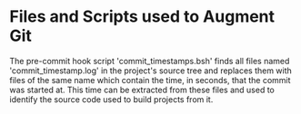 Files and Scripts used to Augment Git
=====================================
The pre-commit hook script 'commit_timestamps.bsh' finds all files
named 'commit_timestamp.log' in the project's source tree and replaces
them with files of the same name which contain the time, in seconds,
that the commit was started at.  This time can be extracted from these
files and used to identify the source code used to build projects from it.

